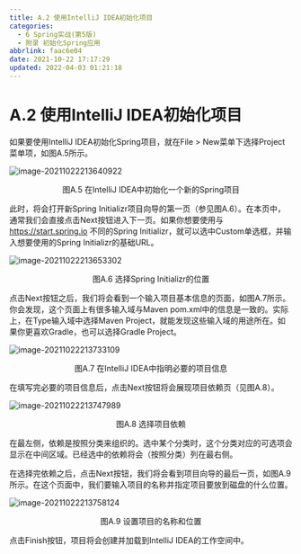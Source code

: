 ```yaml
---
title: A.2 使用IntelliJ IDEA初始化项目
categories: 
  - 6 Spring实战(第5版)
  - 附录 初始化Spring应用
abbrlink: faac6e04
date: 2021-10-22 17:17:29
updated: 2022-04-03 01:21:18
---
```

# A.2 使用IntelliJ IDEA初始化项目
如果要使用IntelliJ IDEA初始化Spring项目，就在File > New菜单下选择Project菜单项，如图A.5所示。

![image-20211022213640922](https://gitee.com/XiaoLan223/images/raw/master/Blog/Sum/20211022213640.png)

<center>图A.5 在IntelliJ IDEA中初始化一个新的Spring项目</center>

此时，将会打开新Spring Initializr项目向导的第一页（参见图A.6）。在本页中，通常我们会直接点击Next按钮进入下一页。如果你想要使用与 https://start.spring.io 不同的Spring Initializr，就可以选中Custom单选框，并输入想要使用的Spring Initializr的基础URL。

![image-20211022213653302](https://gitee.com/XiaoLan223/images/raw/master/Blog/Sum/20211022213653.png)

<center>图A.6 选择Spring Initializr的位置</center>

点击Next按钮之后，我们将会看到一个输入项目基本信息的页面，如图A.7所示。你会发现，这个页面上有很多输入域与Maven pom.xml中的信息是一致的。实际上，在Type输入域中选择Maven Project，就能发现这些输入域的用途所在。如果你更喜欢Gradle，也可以选择Gradle Project。

![image-20211022213733109](https://gitee.com/XiaoLan223/images/raw/master/Blog/Sum/20211022213733.png)

<center>图A.7 在IntelliJ IDEA中指明必要的项目信息</center>

在填写完必要的项目信息后，点击Next按钮将会展现项目依赖页（见图A.8）。

![image-20211022213747989](https://gitee.com/XiaoLan223/images/raw/master/Blog/Sum/20211022213748.png)

<center>图A.8 选择项目依赖</center>

在最左侧，依赖是按照分类来组织的。选中某个分类时，这个分类对应的可选项会显示在中间区域。已经选中的依赖将会（按照分类）列在最右侧。

在选择完依赖之后，点击Next按钮，我们将会看到项目向导的最后一页，如图A.9所示。在这个页面中，我们要输入项目的名称并指定项目要放到磁盘的什么位置。

![image-20211022213758124](https://gitee.com/XiaoLan223/images/raw/master/Blog/Sum/20211022213758.png)

<center>图A.9 设置项目的名称和位置</center>

点击Finish按钮，项目将会创建并加载到IntelliJ IDEA的工作空间中。

